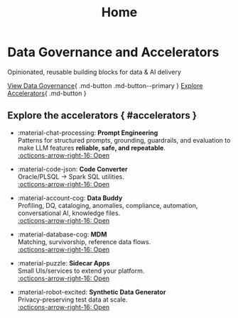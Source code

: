 ﻿---
title: Home
hide:
  - toc
---

<div class="landing-hero" markdown>

# Data Governance and Accelerators
<p class="subtitle">Opinionated, reusable building blocks for data &amp; AI delivery</p>

[View Data Governance](data-governance/index.md){ .md-button .md-button--primary }
[Explore Accelerators](#accelerators){ .md-button }

</div>

## Explore the accelerators { #accelerators }

<div class="grid cards" markdown>

- :material-chat-processing: **Prompt Engineering**  
  Patterns for structured prompts, grounding, guardrails, and evaluation to make LLM features **reliable, safe, and repeatable**.  
  [:octicons-arrow-right-16: Open](prompt-engineering/index.md)

- :material-code-json: **Code Converter**  
  Oracle/PLSQL → Spark SQL utilities.  
  [:octicons-arrow-right-16: Open](code-converter/index.md)

- :material-account-cog: **Data Buddy**  
  Profiling, DQ, cataloging, anomalies, compliance, automation, conversational AI, knowledge files.  
  [:octicons-arrow-right-16: Open](data-buddy/index.md)

- :material-database-cog: **MDM**  
  Matching, survivorship, reference data flows.  
  [:octicons-arrow-right-16: Open](mdm/index.md)

- :material-puzzle: **Sidecar Apps**  
  Small UIs/services to extend your platform.  
  [:octicons-arrow-right-16: Open](sidecar-applications/index.md)

- :material-robot-excited: **Synthetic Data Generator**  
  Privacy-preserving test data at scale.  
  [:octicons-arrow-right-16: Open](synthetic-data-generator/index.md)

</div>
